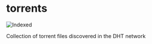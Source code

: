 torrents 
========
![Indexed](https://img.shields.io/badge/indexed-35546-blue)

Collection of torrent files discovered in the DHT network
